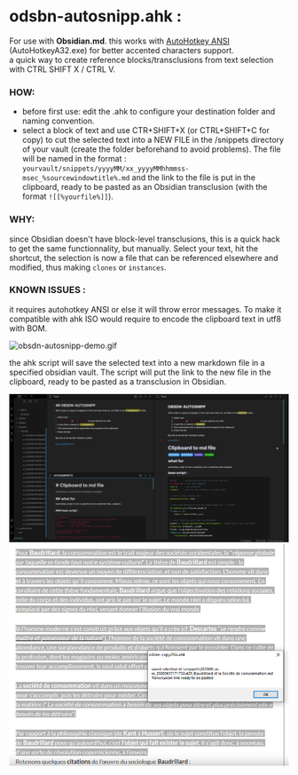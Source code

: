 # odsbn-autosnipp.ahk : 
For use with **Obsidian.md**. this works with [AutoHotkey ANSI]((https://www.autohotkey.com/download/1.1/AutoHotkey_1.1.33.02.zip)) (AutoHotkeyA32.exe) for better accented characters support.<br>
a quick way to create reference blocks/transclusions from text selection with CTRL SHIFT X / CTRL V.<br>
### HOW:
* before first use: edit the .ahk to configure your destination folder and naming convention.
* select a block of text and use CTR+SHIFT+X (or CTRL+SHIFT+C for copy) to cut the selected text into a NEW FILE in the /snippets directory of your vault (create the folder beforehand to avoid problems). The file will be named in the format :<br> `yourvault/snippets/yyyyMM/xx_yyyyMMhhmmss-msec_%sourcewindowtitle%.md` and the link to the file is put in the clipboard, ready to be pasted as an Obsidian transclusion (with the format `![[%yourfile%]]`).<br>
### WHY:
since Obsidian doesn't have block-level transclusions, this is a quick hack to get the same functionnality, but manually. Select your text, hit the shortcut, the selection is now a file that can be referenced elsewhere and modified, thus making `clones` or `instances`.<br>
### KNOWN ISSUES :
it requires autohotkey ANSI or else it will throw error messages. To make it compatible with ahk ISO would require to encode the clipboard text in utf8 with BOM. 

![obsdn-autosnipp-demo.gif](https://github.com/cannibalox/Obsdn-Autosnipp/blob/master/obsdn-autosnipp-demo.gif)

the ahk script will save the selected text into a new markdown file in a specified obsidian vault. The script will put the link to the new file in the clipboard, ready to be pasted as a transclusion in Obsidian.

![Obsidian-autosnipp.png](https://github.com/cannibalox/Obsdn-Autosnipp/blob/master/Obsidian-autosnipp.png)
![obsdn-autosnipp_firefox.png](https://github.com/cannibalox/Obsdn-Autosnipp/blob/master/obsdn-autosnipp_firefox.png)



